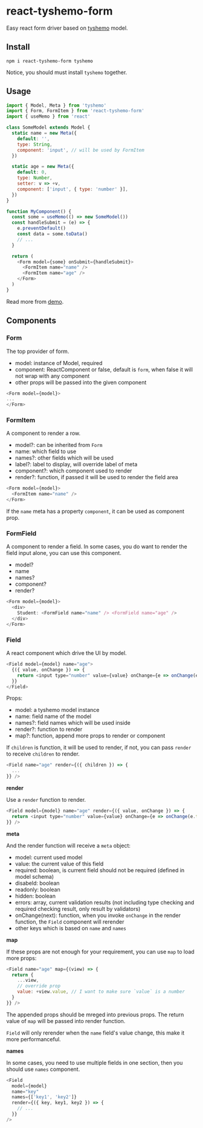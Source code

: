 # react-tyshemo-form

Easy react form driver based on [tyshemo](https://github.com/tangshuang/tyshemo) model.

## Install

```
npm i react-tyshemo-form tyshemo
```

Notice, you should must install `tyshemo` together.

## Usage

```js
import { Model, Meta } from 'tyshemo'
import { Form, FormItem } from 'react-tyshemo-form'
import { useMemo } from 'react'

class SomeModel extends Model {
  static name = new Meta({
    default: '',
    type: String,
    component: 'input', // will be used by FormItem
  })

  static age = new Meta({
    default: 0,
    type: Number,
    setter: v => +v,
    component: ['input', { type: 'number' }],
  })
}

function MyComponent() {
  const some = useMemo(() => new SomeModel())
  const handleSubmit = (e) => {
    e.preventDefault()
    const data = some.toData()
    // ...
  }

  return (
    <Form model={some} onSubmit={handleSubmit}>
      <FormItem name="name" />
      <FormItem name="age" />
    </Form>
  )
}
```

Read more from [demo](./demo/index.js).

## Components

### Form

The top provider of form.

- model: instance of Model, required
- component: ReactComponent or false, default is `form`, when false it will not wrap with any component
- other props will be passed into the given component

```js
<Form model={model}>
...
</Form>
```

### FormItem

A component to render a row.

- model?: can be inherited from `Form`
- name: which field to use
- names?: other fields which will be used
- label?: label to display, will override label of meta
- component?: which component used to render
- render?: function, if passed it will be used to render the field area

```js
<Form model={model}>
  <FormItem name="name" />
</Form>
```

If the `name` meta has a property `component`, it can be used as component prop.

### FormField

A component to render a field. In some cases, you do want to render the field input alone, you can use this component.

- model?
- name
- names?
- component?
- render?

```js
<Form model={model}>
  <div>
    Student: <FormField name="name" /> <FormField name="age" />
  </div>
</Form>
```

### Field

A react component which drive the UI by model.

```js
<Field model={model} name="age">
  {({ value, onChange }) => {
    return <input type="number" value={value} onChange={e => onChange(e.target.value)} />
  }}
</Field>
```

Props:

- model: a tyshemo model instance
- name: field name of the model
- names?: field names which will be used inside
- render?: function to render
- map?: function, append more props to render or component

If `children` is function, it will be used to render, if not, you can pass `render` to receive `children` to render.

```js
<Field name="age" render={({ children }) => {
  ...
}} />
```

**render**

Use a `render` function to render.

```js
<Field model={model} name="age" render={({ value, onChange }) => {
  return <input type="number" value={value} onChange={e => onChange(e.target.value)} />
}} />
```

**meta**

And the render function will receive a `meta` object:

- model: current used model
- value: the current value of this field
- required: boolean, is current field should not be required (defined in model schema)
- disabeld: boolean
- readonly: boolean
- hidden: boolean
- errors: array, current validation results (not including type checking and required checking result, only result by validators)
- onChange(next): function, when you invoke `onChange` in the render function, the `Field` component will rerender
- other keys which is based on `name` and `names`

**map**

If these props are not enough for your requirement, you can use `map` to load more props:

```js
<Field name="age" map={(view) => {
  return {
    ...view,
    // override prop
    value: +view.value, // I want to make sure `value` is a number
  }
}} />
```

The appended props should be mreged into previous props. The return value of `map` will be passed into render function.

`Field` will only rerender when the `name` field's value change, this make it more performanceful.

**names**

In some cases, you need to use multiple fields in one section, then you should use `names` component.

```js
<Field
  model={model}
  name="key"
  names={['key1', 'key2']}
  render={({ key, key1, key2 }) => {
    // ...
  }}
/>
```
